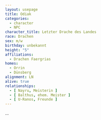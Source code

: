 ```yaml
---
layout: usepage
title: Odiak
categories:
  - character
  - NPC
character_title: Letzter Drache des Landes
race: Drachen
sex: m/w
birthday: unbekannt
height: "5"
affiliations:
  - Drachen Faergrias
homes:
  - Orrin
  - Dünsberg
alignment: LN
alive: true
relationships:
  - [ Nayru, Meisterin ]
  - [ Balthus, ehem. Meister ]
  - [ U-Ranos, Freunde ]
---
```


...